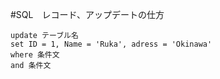 #SQL　レコード、アップデートの仕方

```
update テーブル名
set ID = 1, Name = 'Ruka', adress = 'Okinawa'
where 条件文
and 条件文
```
